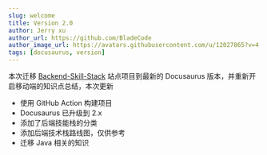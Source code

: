 ```yaml
---
slug: welcome
title: Version 2.0
author: Jerry xu
author_url: https://github.com/BladeCode
author_image_url: https://avatars.githubusercontent.com/u/12027865?v=4
tags: [docusaurus, version]
---
```


本次迁移 [Backend-Skill-Stack](https://backend.incoder.org) 站点项目到最新的 Docusaurus 版本，并重新开启移动端的知识点总结，本次更新

* 使用 GitHub Action 构建项目
* Docusaurus 已升级到 2.x
* 添加了后端技能栈的分类
* 添加后端技术栈路线图，仅供参考
* 迁移 Java 相关的知识